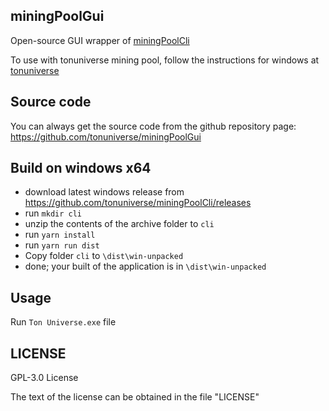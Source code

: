 ## miningPoolGui

Open-source GUI wrapper of <a href="https://github.com/tonuniverse/miningPoolCli" target="_blank">miningPoolCli</a>

To use with tonuniverse mining pool, follow the instructions for windows at <a href="https://tonuniverse.com" target="_blank">tonuniverse</a>

## Source code

You can always get the source code from the github repository page: <br>
https://github.com/tonuniverse/miningPoolGui

## Build on windows x64

- download latest windows release from https://github.com/tonuniverse/miningPoolCli/releases
- run `mkdir cli` 
- unzip the contents of the archive folder to `cli`
- run `yarn install` 
- run `yarn run dist`
- Copy folder `cli` to `\dist\win-unpacked`
- done; your built of the application is in `\dist\win-unpacked`

## Usage

Run `Ton Universe.exe` file

## LICENSE

GPL-3.0 License

The text of the license can be obtained in the file "LICENSE"
